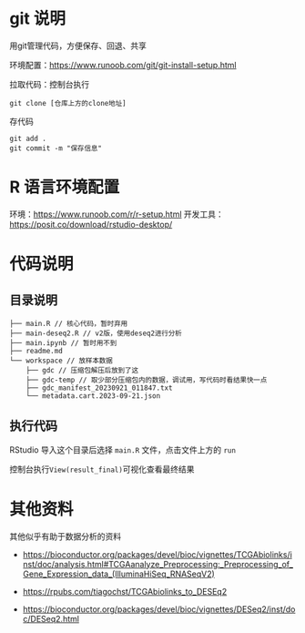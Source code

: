 # git 说明

用git管理代码，方便保存、回退、共享

环境配置：https://www.runoob.com/git/git-install-setup.html

拉取代码：控制台执行

```
git clone [仓库上方的clone地址]
```

存代码
```
git add .
git commit -m "保存信息"
```


# R 语言环境配置

环境：https://www.runoob.com/r/r-setup.html
开发工具：https://posit.co/download/rstudio-desktop/

# 代码说明

## 目录说明

```
├── main.R // 核心代码，暂时弃用
├── main-deseq2.R // v2版，使用deseq2进行分析
├── main.ipynb // 暂时用不到
├── readme.md
└── workspace // 放样本数据
    ├── gdc // 压缩包解压后放到了这
    ├── gdc-temp // 取少部分压缩包内的数据，调试用，写代码时看结果快一点
    ├── gdc_manifest_20230921_011847.txt
    └── metadata.cart.2023-09-21.json
```
## 执行代码

RStudio 导入这个目录后选择 `main.R` 文件，点击文件上方的 `run`

控制台执行`View(result_final)`可视化查看最终结果

# 其他资料

其他似乎有助于数据分析的资料

- https://bioconductor.org/packages/devel/bioc/vignettes/TCGAbiolinks/inst/doc/analysis.html#TCGAanalyze_Preprocessing:_Preprocessing_of_Gene_Expression_data_(IlluminaHiSeq_RNASeqV2)

- https://rpubs.com/tiagochst/TCGAbiolinks_to_DESEq2

- https://bioconductor.org/packages/devel/bioc/vignettes/DESeq2/inst/doc/DESeq2.html